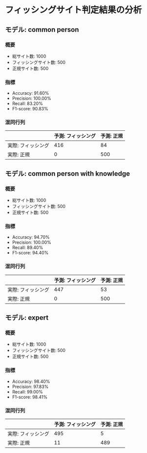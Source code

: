 # フィッシングサイト判定結果の分析

## モデル: common person

### 概要

- 総サイト数: 1000
- フィッシングサイト数: 500
- 正規サイト数: 500

### 指標

- Accuracy: 91.60%
- Precision: 100.00%
- Recall: 83.20%
- F1-score: 90.83%

### 混同行列

| | 予測: フィッシング | 予測: 正規 |
|-|-------------------|------------|
| 実際: フィッシング | 416 | 84 |
| 実際: 正規 | 0 | 500 |

## モデル: common person with knowledge

### 概要

- 総サイト数: 1000
- フィッシングサイト数: 500
- 正規サイト数: 500

### 指標

- Accuracy: 94.70%
- Precision: 100.00%
- Recall: 89.40%
- F1-score: 94.40%

### 混同行列

| | 予測: フィッシング | 予測: 正規 |
|-|-------------------|------------|
| 実際: フィッシング | 447 | 53 |
| 実際: 正規 | 0 | 500 |

## モデル: expert

### 概要

- 総サイト数: 1000
- フィッシングサイト数: 500
- 正規サイト数: 500

### 指標

- Accuracy: 98.40%
- Precision: 97.83%
- Recall: 99.00%
- F1-score: 98.41%

### 混同行列

| | 予測: フィッシング | 予測: 正規 |
|-|-------------------|------------|
| 実際: フィッシング | 495 | 5 |
| 実際: 正規 | 11 | 489 |

